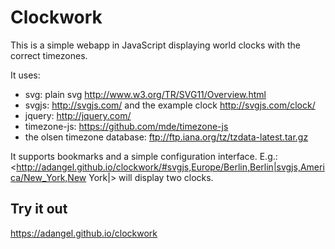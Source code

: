 # Clockwork

This is a simple webapp in JavaScript displaying world clocks with the correct timezones.

It uses:

* svg: plain svg <http://www.w3.org/TR/SVG11/Overview.html>
* svgjs: <http://svgjs.com/> and the example clock <http://svgjs.com/clock/>
* jquery: <http://jquery.com/>
* timezone-js: <https://github.com/mde/timezone-js>
* the olsen timezone database: <ftp://ftp.iana.org/tz/tzdata-latest.tar.gz>

It supports bookmarks and a simple configuration interface. E.g.:
<http://adangel.github.io/clockwork/#svgjs,Europe/Berlin,Berlin|svgjs,America/New_York,New York|>
will display two clocks.

## Try it out

<https://adangel.github.io/clockwork>
